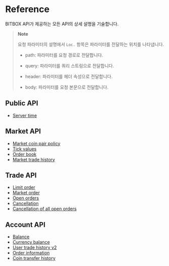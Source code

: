 # Reference

BITBOX API가 제공하는 모든 API의 상세 설명을 기술합니다.

> **Note**
> 
> 요청 파라미터의 설명에서 `Loc.` 항목은 파라미터를 전달하는 위치를 나타냅니다.
> 
>   - path: 파라미터를 요청 경로로 전달합니다.
> 
>   - query: 파라미터를 쿼리 스트링으로 전달합니다.
> 
>   - header: 파라미터를 헤더 속성으로 전달합니다.
> 
>   - body: 파라미터를 요청 본문으로 전달합니다.

## Public API

  - [Server time](api/public/v1-public-time-get.md)

## Market API

  - [Market coin pair policy](api/market/v1-market-public-coins-pairPolicy-get.md)
  - [Tick values](api/market/v1-market-public-currentTickValue-get.md)
  - [Order book](api/market/v1-market-public-orderBooks-get.md)
  - [Market trade history](api/market/v1-market-public-tradeHistory-get.md)

## Trade API

  - [Limit order](api/trade/v1-trade-limitOrders-post.md)
  - [Market order](api/trade/v1-trade-marketOrders-post.md)
  - [Open orders](api/trade/v1-trade-openOrders-get.md)
  - [Cancellation](api/trade/v1-trade-orders-delete.md)
  - [Cancellation of all open orders](api/trade/v1-trade-openOrders-delete.md)

## Account API

  - [Balance](api/account/v1-account-balances-get.md)
  - [Currency balance](api/account/v1-account-balances-currency-get.md)
  - [User trade history v2](api/account/v2-account-tradeHistory-get.md)
  - [Order information](api/account/v1-account-orders-orderID-get.md)
  - [Coin transfer history](api/account/v1-account-transactionHistory-get.md)
